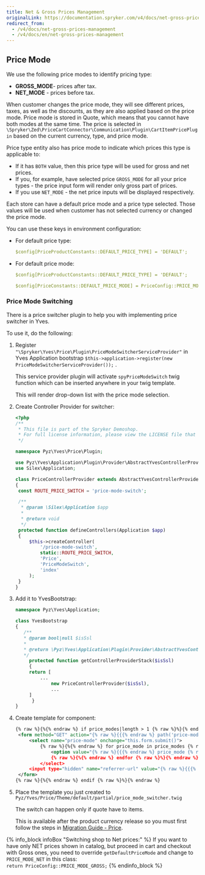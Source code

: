 ```yaml
---
title: Net & Gross Prices Management
originalLink: https://documentation.spryker.com/v4/docs/net-gross-prices-management
redirect_from:
  - /v4/docs/net-gross-prices-management
  - /v4/docs/en/net-gross-prices-management
---
```


## Price Mode

We use the following price modes to identify pricing type:

- **GROSS_MODE**- prices after tax.
- **NET_MODE** - prices before tax.

When customer changes the price mode, they will see different prices, taxes, as well as the discounts, as they are also applied based on the price mode. Price mode is stored in Quote, which means that you cannot have both modes at the same time. The price is selected in `\Spryker\Zed\PriceCartConnector\Communication\Plugin\CartItemPricePlugin` based on the current currency, type, and price mode.

Price type entity also has price mode to indicate which prices this type is applicable to:

- If it has `BOTH` value, then this price type will be used for gross and net prices.
- If you, for example, have selected price `GROSS_MODE` for all your price types - the price input form will render only gross part of prices.
- If you use `NET_MODE` - the net price inputs will be displayed respectively.

Each store can have a default price mode and a price type selected. Those values will be used when customer has not selected currency or changed the price mode.

You can use these keys in environment configuration:

- For default price type:

  ```yaml
  $config[PriceProductConstants::DEFAULT_PRICE_TYPE] = 'DEFAULT';
  ```
 

- For default price mode:

   ```yaml
  $config[PriceProductConstants::DEFAULT_PRICE_TYPE] = 'DEFAULT';
  ```

  ```yaml
  $config[PriceConstants::DEFAULT_PRICE_MODE] = PriceConfig::PRICE_MODE_GROSS;
  ```


### Price Mode Switching

There is a price switcher plugin to help you with implementing price switcher in Yves.

To use it, do the following:

1. Register ` "\Spryker\Yves\Price\Plugin\PriceModeSwitcherServiceProvider"`  in Yves Application bootstrap `$this->application->register(new PriceModeSwitcherServiceProvider());` .

   This service provider plugin will activate `spyPriceModeSwitch` twig function which can be inserted anywhere in your twig template.

   This will render drop-down list with the price mode selection.

2. Create Controller Provider for switcher:

   ```php
   <?php
   /**
    * This file is part of the Spryker Demoshop.
    * For full license information, please view the LICENSE file that was distributed with this source code.
    */
   
   namespace Pyz\Yves\Price\Plugin;
   
   use Pyz\Yves\Application\Plugin\Provider\AbstractYvesControllerProvider;
   use Silex\Application;
   
   class PriceControllerProvider extends AbstractYvesControllerProvider
   {
   	const ROUTE_PRICE_SWITCH = 'price-mode-switch';
   
   	/**
   	 * @param \Silex\Application $app
   	 *
   	 * @return void
   	 */
   	protected function defineControllers(Application $app)
   	{
   		$this->createController(
   			'/price-mode-switch',
   			static::ROUTE_PRICE_SWITCH,
   			'Price',
   			'PriceModeSwitch',
   			'index'
   		);
   	}
   }
   ```

3. Add it to YvesBootstrap:

   ```php
   namespace Pyz\Yves\Application;
   
   class YvesBootstrap
   {
      /**
      * @param bool|null $isSsl
      *
      * @return \Pyz\Yves\Application\Plugin\Provider\AbstractYvesControllerProvider[]
      */
     	protected function getControllerProviderStack($isSsl)
    	{	
   		return [
       		...
          		new PriceControllerProvider($isSsl),
          		...
   		]
    	 }
   }
   ```
4. Create template for component:

   ```xml
   {% raw %}{%{% endraw %} if price_modes|length > 1 {% raw %}%}{% endraw %}
   	<form method="GET" action="{% raw %}{{{% endraw %} path('price-mode-switch') {% raw %}}}{% endraw %}" data-component="price-mode-switch">
   		<select name="price-mode" onchange="this.form.submit()">
   			{% raw %}{%{% endraw %} for price_mode in price_modes {% raw %}%}{% endraw %}
   				<option value="{% raw %}{{{% endraw %} price_mode {% raw %}}}{% endraw %}" {% raw %}{{{% endraw %} (price_mode == current_price_mode) ? 'selected' : ''{% raw %}}}{% endraw %}>{% raw %}{{{% endraw %} ('price.mode.' ~ price_mode | lower) | trans {% raw %}}}{% endraw %}</option>
   				{% raw %}{%{% endraw %} endfor {% raw %}%}{% endraw %}
   			</select>
   		<input type="hidden" name="referrer-url" value="{% raw %}{{{% endraw %} app.request.requestUri {% raw %}}}{% endraw %}" />
   	</form>
   {% raw %}{%{% endraw %} endif {% raw %}%}{% endraw %}
   ```

5. Place the template you just created to `Pyz/Yves/Price/Theme/default/partial/price_mode_switcher.twig`

   The switch can happen only if quote have to items.

   This is available after the product currency release so you must first follow the steps in [Migration Guide - Price](/docs/scos/dev/migration-and-integration/202001.0/module-migration-guides/mg-price).
   
   
 {% info_block infoBox "Switching shop to Net prices:" %}
If you want to have only NET prices shown in catalog, but proceed in cart and checkout with Gross ones, you need to override `getDefaultPriceMode` and change to `PRICE_MODE_NET` in this class:<br>`return PriceConfig::PRICE_MODE_GROSS;`
{% endinfo_block %}
